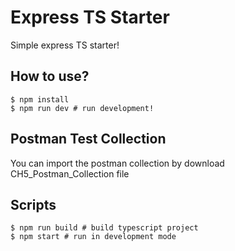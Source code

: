 # Express TS Starter

Simple express TS starter!

## How to use?

```
$ npm install
$ npm run dev # run development!
```
## Postman Test Collection
You can import the postman collection by download CH5_Postman_Collection file

## Scripts

```
$ npm run build # build typescript project
$ npm start # run in development mode
```
